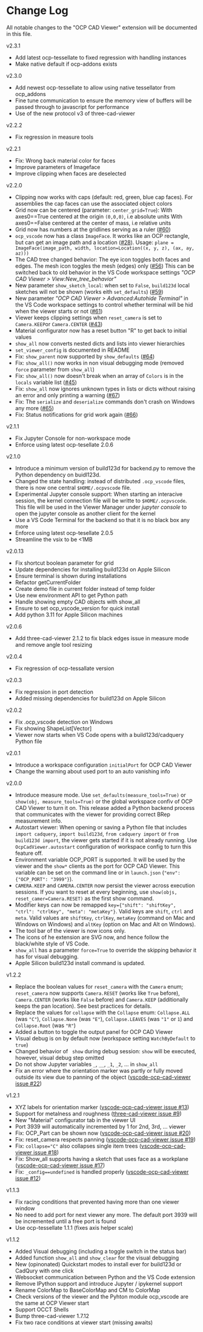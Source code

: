 # Change Log

All notable changes to the "OCP CAD Viewer" extension will be documented in this file.

v2.3.1
- Add latest ocp-tessellate to fixed regression with handling instances
- Make native default if ocp-addons exists

v2.3.0
- Add newest ocp-tessellate to allow using native tessellator from ocp_addons
- Fine tune communication to ensure the memory view of buffers will be passed through to javascript for performance
- Use of the new protocol v3 of three-cad-viewer

v2.2.2
- Fix regression in measure tools

v2.2.1
-   Fix: Wrong back material color for faces
-   Improve parameters of Imageface
-   Improve clipping when faces are deselected

v2.2.0
-   Clipping now works with caps (default: red, green, blue cap faces). For assemblies the cap faces can use the associated object colors
-   Grid now can be centered (parameter: `center_grid=True`): 
    With axes0==True centered at the origin `(0,0,0)`, i.e absolute units
    With axes0==False centered at the center of mass, i.e relative units
-   Grid now has numbers at the gridlines serving as a ruler ([#60](https://github.com/bernhard-42/vscode-ocp-cad-viewer/issues/60))
-   `ocp_vscode` now has a class `ImageFace`. It works like an OCP rectangle, but can get an image path and a location ([#28](https://github.com/bernhard-42/vscode-ocp-cad-viewer/issues/28)). 
    Usage: `plane = ImageFace(image_path, width, location=Location((x, y, z), (ax, ay, az)))`
-   The CAD tree changed behavior: The eye icon toggles both faces and edges. The mesh icon toggles the mesh (edges) only  ([#56](https://github.com/bernhard-42/vscode-ocp-cad-viewer/issues/56))
    This can be switched back to old behavior in the VS Code workspace settings _"OCP CAD Viewer > View:New_tree_behavior"_
-   New parameter `show_sketch_local`: when set to `False`, `build123d` local sketches will not be shown (works eith `set_defaults`) ([#59](https://github.com/bernhard-42/vscode-ocp-cad-viewer/issues/59))
-   New parameter _"OCP CAD Viewer > Advanced:Autohide Terminal"_ in the VS Code workspace settings to control whether terminal will be hid when the viewer starts or not ([#61](https://github.com/bernhard-42/vscode-ocp-cad-viewer/issues/61))
-   Viewer keeps clipping settings when `reset_camera` is set to `Camera.KEEP`or `Camera.CENTER` ([#43](https://github.com/bernhard-42/vscode-ocp-cad-viewer/issues/43))
-   Material configurator now has a reset button "R" to get back to initial values
-   `show_all` now converts nested dicts and lists into viewer hierarchies
-   `set_viewer_config` is documented in README
-   Fix: `show_parent` now supported by `show_defaults` ([#64](https://github.com/bernhard-42/vscode-ocp-cad-viewer/issues/64))
-   Fix: `show_all()` now works in non visual debugging mode (removed `force` parameter from `show_all`) 
-   Fix: `show_all()` now doesn't break when an array of `Colors` is in the `locals` variable list ([#45](https://github.com/bernhard-42/vscode-ocp-cad-viewer/issues/45))
-   Fix: `show_all` now ignores unknown types in lists or dicts without raising an error and only printing a warning ([#67](https://github.com/bernhard-42/vscode-ocp-cad-viewer/issues/67))
-   Fix: The `serialize` and `deserialize` commands don't crash on Windows any more ([#65](https://github.com/bernhard-42/vscode-ocp-cad-viewer/issues/65))
-   Fix: Status notifications for grid work again ([#66](https://github.com/bernhard-42/vscode-ocp-cad-viewer/issues/66))


v2.1.1
-   Fix Jupyter Console for non-workspace mode
-   Enforce using latest ocp-tesellate 2.0.6

v2.1.0
-   Introduce a minimum version of build123d for backend.py to remove the Python dependency on buidl123d.
-   Changed the state handling: instead of distributed `.ocp_vscode` files, there is now one central `$HOME/.ocpvscode` file.
-   Experimental Jupyter console support: When starting an interacive session, the kernel connection file will be writte to `$HOME/.ocpvscode`.
    This file will be used in the Viewer Manager under *jupyter console* to open the jupyter console as another client for the kernel
-   Use a VS Code Terminal for the backend so that it is no black box any more
-   Enforce using latest ocp-tesellate 2.0.5
-   Streamline the vsix to be <1MB


v2.0.13
-   Fix shortcut boolean parameter for grid
-   Update dependencies for installing build123d on Apple Silicon
-   Ensure terminal is shown during installations
-   Refactor getCurrentFolder
-   Create demo file in current folder instead of temp folder
-   Use new environment API to get Python path
-   Handle showing empty CAD objects with show_all
-   Ensure to set ocp_vscode_version for quick install
-   Add python 3.11 for Apple Silicon machines

v2.0.6

-   Add three-cad-viewer 2.1.2 to fix black edges issue in measure mode and remove angle tool resizing

v2.0.4

-   Fix regression of ocp-tessallate version

v2.0.3

-   Fix regression in port detection
-   Added missing dependencies for build123d on Apple Silicon

v2.0.2

-   Fix .ocp_vscode detection on Windows
-   Fix showing ShapeList[Vector]
-   Viewer now starts when VS Code opens with a build123d/cadquery Python file

v2.0.1

-   Introduce a workspace configuration `initialPort` for OCP CAD Viewer
-   Change the warning about used port to an auto vanishing info

v2.0.0

-   Introduce measure mode. Use `set_defaults(measure_tools=True)` or `show(obj, measure_tools=True)` or the global workspace confiv of OCP CAD Viewer to turn it on. This release added a Python backend process that communicates with the viewer for providing correct BRep measurement info.
-   Autostart viewer: When opening or saving a Python file that includes `import cadquery`, `import build123d`, `from cadquery import` or `from build123d import`, the viewer gets started if it is not already running. Use `OcpCadViewer.autostart` configuration of workspace config to turn this feature off.
-   Environment variable OCP_PORT is supported. It will be used by the viewer and the `show*` clients as the port for OCP CAD Viewer. This variable can be set on the command line or in `launch.json` (`"env": {"OCP_PORT": "3999"}`).
-   `CAMERA.KEEP` and `CAMERA.CENTER` now persist the viewer across execution sessions. If you want to reset at every beginning, use `show(objs, reset_camer=Camera.RESET)` as the first show command.
-   Modifier keys can now be remapped `key={"shift": "shiftKey", "ctrl": "ctrlKey", "meta": "metaKey"}`. Valid keys are `shift`, `ctrl` and `meta`. Valid values are `shiftKey`, `ctrlKey`, `metaKey` (command on Mac and Windows on Windows) and `altKey` (option on Mac and Alt on Windows).
-   The tool bar of the viewer is now icons only.
-   The icons of he extension are SVG now, and hence follow the black/white style of VS Code.
-   `show_all` has a parameter `force=True` to override the skipping behavior it has for visual debugging.
-   Apple Silicon build123d install command is updated.

v1.2.2

-   Replace the boolean values for `reset_camera` with the `Camera` enum; `reset_camera` now supports `Camera.RESET` (works like `True` before), `Camera.CENTER` (works like `False` before) and `Camera.KEEP` (additionally keeps the pan location). See best practices for details.
-   Replace the values for `collapse` with the `Collapse` enum: `Collapse.ALL` (was `"C"`), `Collapse.None` (was `"E"`), `Collapse.LEAVES` (was `"1"` or `1`) and `Collapse.Root` (was `"R"`)
-   Added a button to toggle the output panel for OCP CAD Viewer
-   Visual debug is on by default now (workspace setting `WatchByDefault` to `true`)
-   Changed behavior of ` show` during debug session: `show` will be executed, however, visual debug step omitted
-   Do not show Jupyter variables `_`, `__`, `_1`, `_2`, ... in `show_all`
-   Fix an error where the orientation marker was partly or fully moved outside its view due to panning of the object ([vscode-ocp-cad-viewer issue #22](https://github.com/bernhard-42/vscode-ocp-cad-viewer/issues/22))

v1.2.1

-   XYZ labels for orientation marker ([vscode-ocp-cad-viewer issue #13](https://github.com/bernhard-42/vscode-ocp-cad-viewer/issues/13))
-   Support for metalness and roughness ([three-cad-viewer issue #9](https://github.com/bernhard-42/three-cad-viewer/issues/9))
-   New "Material" configurator tab in the viewer UI
-   Port 3939 will automatically incremented by 1 for 2nd, 3rd, ... viewer
-   Fix: OCP_Part can be shown now ([vscode-ocp-cad-viewer issue #20](https://github.com/bernhard-42/vscode-ocp-cad-viewer/issues/20))
-   Fix: reset_camera respects panning ([vscode-ocp-cad-viewer issue #19](https://github.com/bernhard-42/vscode-ocp-cad-viewer/issues/19))
-   Fix: `collapse="C"` also collapses single item trees ([vscode-ocp-cad-viewer issue #18](https://github.com/bernhard-42/vscode-ocp-cad-viewer/issues/18))
-   Fix: Show_all supports having a sketch that uses face as a workplane ([vscode-ocp-cad-viewer issue #17](https://github.com/bernhard-42/vscode-ocp-cad-viewer/issues/17))
-   Fix: `_config==undefined` is handled properly ([vscode-ocp-cad-viewer issue #12](https://github.com/bernhard-42/vscode-ocp-cad-viewer/issues/12))

v1.1.3

-   Fix racing conditions that prevented having more than one viewer window
-   No need to add port for next viewer any more. The default port 3939 will be incremented until a free port is found
-   Use ocp-tessellate 1.1.1 (fixes axis helper scale)

v1.1.2

-   Added Visual debugging (including a toggle switch in the status bar)
-   Added function `show_all` and `show_clear` for the visual debugging
-   New (opinonated) Quickstart modes to install ever for build123d or CadQury with one click
-   Websocket communication between Python and the VS Code extension
-   Remove IPython support and introduce Jupyter / ipykernel support
-   Rename ColorMap to BaseColorMap and CM to ColorMap
-   Check versions of the viewer and the Pyhton module ocp_vscode are the same at OCP Viewer start
-   Support OCCT Shells
-   Bump three-cad-viewer 1.7.12
-   Fix two race conditions at viewer start (missing awaits)
